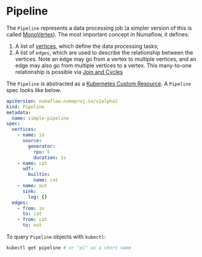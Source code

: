 # Pipeline

The `Pipeline` represents a data processing job (a simpler version of this is called [MonoVertex](./monovertex.md)). The
most important concept in Numaflow, it defines:

1. A list of [vertices](vertex.md), which define the data processing tasks;
1. A list of `edges`, which are used to describe the relationship between the vertices. Note an edge may go from a vertex
   to multiple vertices, and an edge may also go from multiple vertices to a vertex. This many-to-one relationship is
   possible via [Join and Cycles](../user-guide/reference/join-vertex.md)

The `Pipeline` is abstracted as a [Kubernetes Custom Resource](https://kubernetes.io/docs/concepts/extend-kubernetes/api-extension/custom-resources/). A `Pipeline` spec looks like below.

```yaml
apiVersion: numaflow.numaproj.io/v1alpha1
kind: Pipeline
metadata:
  name: simple-pipeline
spec:
  vertices:
    - name: in
      source:
        generator:
          rpu: 5
          duration: 1s
    - name: cat
      udf:
        builtin:
          name: cat
    - name: out
      sink:
        log: {}
  edges:
    - from: in
      to: cat
    - from: cat
      to: out
```

To query `Pipeline` objects with `kubectl`:

```sh
kubectl get pipeline # or "pl" as a short name
```
